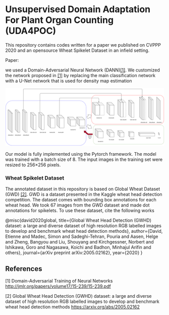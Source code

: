 # Unsupervised Domain Adaptation For Plant Organ Counting (UDA4POC)

This repository contains codes written for a paper we published on CVPPP 2020 and an opensource Wheat Spikelet Dataset in an infield setting. 

Paper: 

we used a Domain-Adversarial Neural Network (DANN)[[1]](#1). We customized the network proposed in [[1]](#1) by replacing the main classification network
with a U-Net network that is used for density map estimation

![Architecture](UNet-DA.png)

Our model is fully implemented using the Pytorch framework. The model was trained with a batch size of 8. The input images in the training set
were resized to 256×256 pixels. 




### Wheat Spikelet Dataset

The annotated dataset in this repository is based on Global Wheat Dataset (GWD) [[2]](#2). GWD is a dataset presented in the Kaggle wheat head detection competition. The dataset comes with bounding box annotations for each wheat head. We took 67 images from the GWD dataset and made dot annotations for spikelets. To use these dataset, cite the following works



@misc{david2020global,
  title={Global Wheat Head Detection (GWHD) dataset: a large and diverse dataset of high resolution RGB labelled images to develop and benchmark wheat head detection methods},
  author={David, Etienne and Madec, Simon and Sadeghi-Tehran, Pouria and Aasen, Helge and Zheng, Bangyou and Liu, Shouyang and Kirchgessner, Norbert and Ishikawa, Goro and Nagasawa, Koichi and Badhon, Minhajul Arifin and others},
  journal={arXiv preprint arXiv:2005.02162},
  year={2020}
}



## References

<a id="1">[1]</a> 
Domain-Adversarial Training of Neural Networks
http://jmlr.org/papers/volume17/15-239/15-239.pdf

<a id="2">[2]</a> 
Global Wheat Head Detection (GWHD) dataset: a large and diverse dataset of high resolution RGB labelled images to develop and benchmark wheat head detection methods
https://arxiv.org/abs/2005.02162